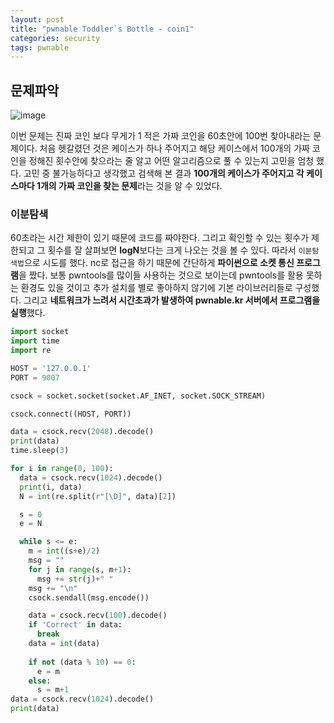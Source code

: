 ```yaml
---
layout: post
title: "pwnable Toddler`s Bottle - coin1"
categories: security
tags: pwnable
---
```


## 문제파악

![image](https://user-images.githubusercontent.com/32065940/78270838-54421980-7546-11ea-95a4-b3267a8c8f28.png)

이번 문제는 진짜 코인 보다 무게가 1 적은 가짜 코인을 60초안에 100번 찾아내라는 문제이다. 처음 헷갈렸던 것은  케이스가 하나 주어지고 해당 케이스에서 100개의 가짜 코인을 정해진 횟수안에 찾으라는 줄 알고 어떤 알고리즘으로 풀 수 있는지 고민을 엄청 했다. 고민 중 불가능하다고 생각했고 검색해 본 결과 **100개의 케이스가 주어지고 각 케이스마다 1개의 가짜 코인을 찾는 문제**라는 것을 알 수 있었다.



### 이분탐색

60초라는 시간 제한이 있기 때문에 코드를 짜야한다. 그리고 확인할 수 있는 횟수가 제한되고 그 횟수를 잘 살펴보면 **logN**보다는 크게 나오는 것을 볼 수 있다. 따라서 `이분탐색법`으로 시도를 했다. nc로 접근을 하기 때문에 간단하게 **파이썬으로 소켓 통신 프로그램**을 짰다. 보통 pwntools를 많이들 사용하는 것으로 보이는데 pwntools를 활용 못하는 환경도 있을 것이고 추가 설치를 별로 좋아하지 않기에 기본 라이브러리들로 구성했다. 그리고 **네트워크가 느려서 시간초과가 발생하여 pwnable.kr 서버에서 프로그램을 실행**했다.

```python
import socket
import time
import re

HOST = '127.0.0.1'
PORT = 9007

csock = socket.socket(socket.AF_INET, socket.SOCK_STREAM)

csock.connect((HOST, PORT))

data = csock.recv(2048).decode()
print(data)
time.sleep(3)

for i in range(0, 100):
  data = csock.recv(1024).decode()
  print(i, data)
  N = int(re.split(r"[\D]", data)[2])

  s = 0
  e = N

  while s <= e:
    m = int((s+e)/2)
    msg = ""
    for j in range(s, m+1):
      msg += str(j)+" "
    msg += "\n"
    csock.sendall(msg.encode())

    data = csock.recv(100).decode()
    if 'Correct' in data:
      break
    data = int(data)
    
    if not (data % 10) == 0:
      e = m
    else:
      s = m+1
data = csock.recv(1024).decode()
print(data)
```

